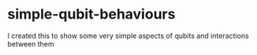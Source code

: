 # simple-qubit-behaviours
I created this to show some very simple aspects of qubits and interactions between them
